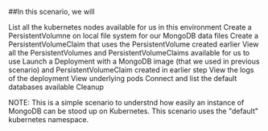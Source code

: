 ##In this scenario, we will

  List all the kubernetes nodes available for us in this environment
  Create a PersistentVolumne on local file system for our MongoDB data files
  Create a PersistentVolumeClaim that uses the PersistentVolume created earlier
  View all the PersistentVolumes and PersistentVolumeClaims available for us to use
  Launch a Deployment with a MongoDB image (that we used in previous scenario) and PersistentVolumeClaim created in earlier step
  View the logs of the deployment
  View underlying pods
  Connect and list the default databases available
 Cleanup

NOTE: This is a simple scenario to understnd how easily an instance of MongoDB can be stood up on Kubernetes. This scenario uses the "default" kubernetes namespace.
